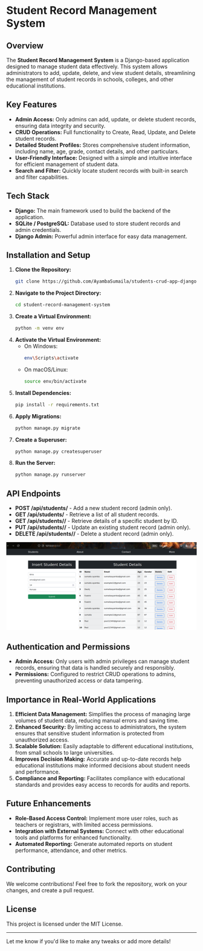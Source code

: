 
# Student Record Management System

## Overview
The **Student Record Management System** is a Django-based application designed to manage student data effectively. This system allows administrators to add, update, delete, and view student details, streamlining the management of student records in schools, colleges, and other educational institutions.

## Key Features
- **Admin Access:** Only admins can add, update, or delete student records, ensuring data integrity and security.
- **CRUD Operations:** Full functionality to Create, Read, Update, and Delete student records.
- **Detailed Student Profiles:** Stores comprehensive student information, including name, age, grade, contact details, and other particulars.
- **User-Friendly Interface:** Designed with a simple and intuitive interface for efficient management of student data.
- **Search and Filter:** Quickly locate student records with built-in search and filter capabilities.

## Tech Stack
- **Django:** The main framework used to build the backend of the application.
- **SQLite / PostgreSQL:** Database used to store student records and admin credentials.
- **Django Admin:** Powerful admin interface for easy data management.

## Installation and Setup
1. **Clone the Repository:**
   ```bash
   git clone https://github.com/AyambaSumaila/students-crud-app-django.git
   ```
2. **Navigate to the Project Directory:**
   ```bash
   cd student-record-management-system
   ```
3. **Create a Virtual Environment:**
   ```bash
   python -m venv env
   ```
4. **Activate the Virtual Environment:**
   - On Windows:
     ```bash
     env\Scripts\activate
     ```
   - On macOS/Linux:
     ```bash
     source env/bin/activate
     ```
5. **Install Dependencies:**
   ```bash
   pip install -r requirements.txt
   ```
6. **Apply Migrations:**
   ```bash
   python manage.py migrate
   ```
7. **Create a Superuser:**
   ```bash
   python manage.py createsuperuser
   ```
8. **Run the Server:**
   ```bash
   python manage.py runserver
   ```

## API Endpoints
- **POST /api/students/** - Add a new student record (admin only).
- **GET /api/students/** - Retrieve a list of all student records.
- **GET /api/students/<id>/** - Retrieve details of a specific student by ID.
- **PUT /api/students/<id>/** - Update an existing student record (admin only).
- **DELETE /api/students/<id>/** - Delete a student record (admin only).

![](Images/Screenshot.png)

## Authentication and Permissions
- **Admin Access:** Only users with admin privileges can manage student records, ensuring that data is handled securely and responsibly.
- **Permissions:** Configured to restrict CRUD operations to admins, preventing unauthorized access or data tampering.

## Importance in Real-World Applications
1. **Efficient Data Management:** Simplifies the process of managing large volumes of student data, reducing manual errors and saving time.
2. **Enhanced Security:** By limiting access to administrators, the system ensures that sensitive student information is protected from unauthorized access.
3. **Scalable Solution:** Easily adaptable to different educational institutions, from small schools to large universities.
4. **Improves Decision Making:** Accurate and up-to-date records help educational institutions make informed decisions about student needs and performance.
5. **Compliance and Reporting:** Facilitates compliance with educational standards and provides easy access to records for audits and reports.

## Future Enhancements
- **Role-Based Access Control:** Implement more user roles, such as teachers or registrars, with limited access permissions.
- **Integration with External Systems:** Connect with other educational tools and platforms for enhanced functionality.
- **Automated Reporting:** Generate automated reports on student performance, attendance, and other metrics.

## Contributing
We welcome contributions! Feel free to fork the repository, work on your changes, and create a pull request.

## License
This project is licensed under the MIT License.

---

Let me know if you'd like to make any tweaks or add more details!